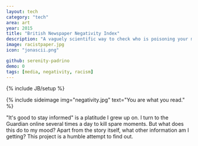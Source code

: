 ```yaml
---
layout: tech
category: "tech"
area: art
year: 2015
title: "British Newspaper Negativity Index"
description: "A vaguely scientific way to check who is poisoning your mind this morning"
image: racistpaper.jpg
icon: "jonascii.png"

github: serenity-padrino
demo: 0
tags: [media, negativity, racism]
---
```

{% include JB/setup %}

{% include sideimage img="negativity.jpg" text="You are what you read." %}

<p>"It's good to stay informed" is a platitude I grew up on. I turn to the Guardian online several times a day to kill spare moments. But what does this do to my mood? Apart from the story itself, what other information am I getting? This project is a humble attempt to find out.</p>


